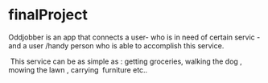 # finalProject
Oddjobber is an app that connects a user- who is in need of certain servic - and a user /handy person who is able to accomplish this service. 

 This service can be as simple as : getting groceries, walking the dog , mowing the lawn , carrying  furniture etc..
